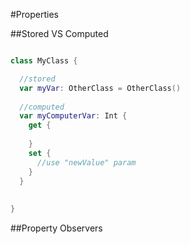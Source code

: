 #Properties

##Stored VS Computed
```swift

class MyClass {

  //stored
  var myVar: OtherClass = OtherClass()
  
  //computed
  var myComputerVar: Int {
    get {
    
    }
    set {
      //use "newValue" param
    }
  }
  
  
}


```

##Property Observers
